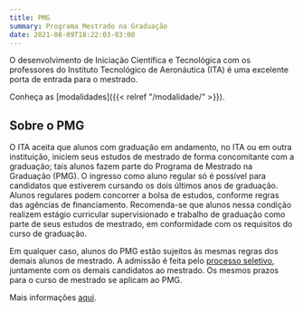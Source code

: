 ```yaml
---
title: PMG
summary: Programa Mestrado na Graduação
date: 2021-08-09T18:22:03-03:00
---
```


O desenvolvimento de Iniciação Científica e Tecnológica com os professores do
Instituto Tecnológico de Aeronáutica (ITA) é uma excelente porta de entrada para
o mestrado.

Conheça as [modalidades]({{< relref "/modalidade/" >}}).

## Sobre o PMG

O ITA aceita que alunos com graduação em andamento, no ITA ou em outra
instituição, iniciem seus estudos de mestrado de forma concomitante com
a graduação; tais alunos fazem parte do Programa de Mestrado na Graduação
(PMG). O ingresso como aluno regular só é possível para candidatos que
estiverem cursando os dois últimos anos de graduação. Alunos regulares podem
concorrer a bolsa de estudos, conforme regras das agências de financiamento.
Recomenda-se que alunos nessa condição realizem estágio curricular
supervisionado e trabalho de graduação como parte de seus estudos de mestrado,
em conformidade com os requisitos do curso de graduação.

Em qualquer caso, alunos do PMG estão sujeitos às mesmas regras dos demais
alunos de mestrado. A admissão é feita pelo [processo
seletivo](http://www.ita.br/posgrad/procseletivo), juntamente com os demais
candidatos ao mestrado. Os mesmos prazos para o curso de mestrado se aplicam ao
PMG.

Mais informações [aqui](http://www.ita.br/posgrad/mestrado).
